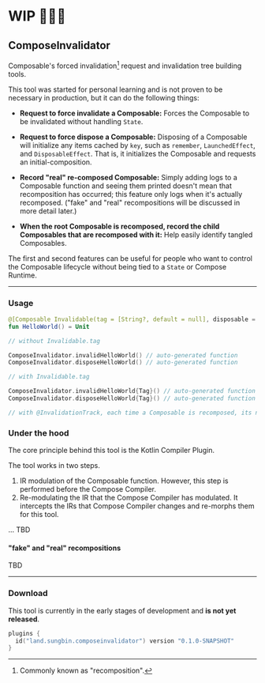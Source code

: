 # WIP 👻👻👻

## ComposeInvalidator

Composable's forced invalidation[^1] request and invalidation tree building tools.

[^1]: Commonly known as "recomposition".

This tool was started for personal learning and is not proven to be necessary in production, but it can do the following things:

- **Request to force invalidate a Composable:** Forces the Composable to be invalidated without handling `State`.
- **Request to force dispose a Composable:** Disposing of a Composable will initialize any items cached by `key`, such as `remember`, `LaunchedEffect`, and `DisposableEffect`. That is, it initializes the Composable and requests an initial-composition.
- **Record "real" re-composed Composable:** Simply adding logs to a Composable function and seeing them printed doesn't mean that recomposition has occurred; this feature only logs when it's actually recomposed. ("fake" and "real" recompositions will be discussed in more detail later.)

- **When the root Composable is recomposed, record the child Composables that are recomposed with it:** Help easily identify tangled Composables.

The first and second features can be useful for people who want to control the Composable lifecycle without being tied to a `State` or Compose Runtime.

---

### Usage

```kotlin
@[Composable Invalidable(tag = [String?, default = null], disposable = [Boolean, default = true]) RecompositionRecord(child = [Boolean, default = true])]
fun HelloWorld() = Unit

// without Invalidable.tag

ComposeInvalidator.invalidHelloWorld() // auto-generated function
ComposeInvalidator.disposeHelloWorld() // auto-generated function

// with Invalidable.tag

ComposeInvalidator.invalidHelloWorld{Tag}() // auto-generated function
ComposeInvalidator.disposeHelloWorld{Tag}() // auto-generated function

// with @InvalidationTrack, each time a Composable is recomposed, its name is printed.
```

### Under the hood

The core principle behind this tool is the Kotlin Compiler Plugin.

The tool works in two steps.

1. IR modulation of the Composable function. However, this step is performed before the Compose Compiler.
2. Re-modulating the IR that the Compose Compiler has modulated. It intercepts the IRs that Compose Compiler changes and re-morphs them for this tool.

... TBD

#### "fake" and "real" recompositions

TBD

---

### Download

This tool is currently in the early stages of development and **is not yet released**.

```kotlin
plugins {
  id("land.sungbin.composeinvalidator") version "0.1.0-SNAPSHOT"
}
```
